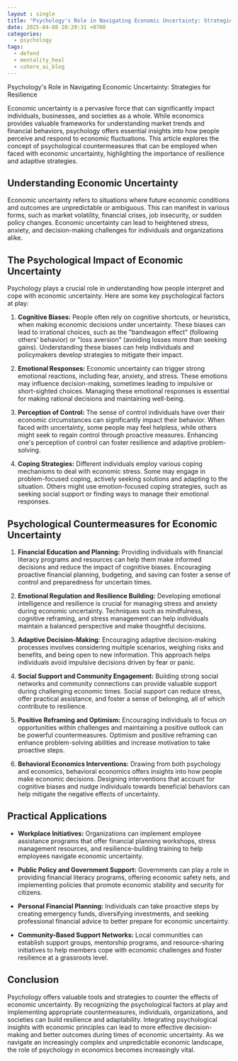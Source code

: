 ```yaml
---
layout : single
title: "Psychology's Role in Navigating Economic Uncertainty: Strategies for Resilience"
date: 2025-04-08 20:29:31 +0700
categories:
  - psychology
tags:
  - defend
  - mentality_heal
  - cohere_ai_blog
---
```


Psychology's Role in Navigating Economic Uncertainty: Strategies for Resilience

Economic uncertainty is a pervasive force that can significantly impact individuals, businesses, and societies as a whole. While economics provides valuable frameworks for understanding market trends and financial behaviors, psychology offers essential insights into how people perceive and respond to economic fluctuations. This article explores the concept of psychological countermeasures that can be employed when faced with economic uncertainty, highlighting the importance of resilience and adaptive strategies.

## Understanding Economic Uncertainty

Economic uncertainty refers to situations where future economic conditions and outcomes are unpredictable or ambiguous. This can manifest in various forms, such as market volatility, financial crises, job insecurity, or sudden policy changes. Economic uncertainty can lead to heightened stress, anxiety, and decision-making challenges for individuals and organizations alike.

## The Psychological Impact of Economic Uncertainty

Psychology plays a crucial role in understanding how people interpret and cope with economic uncertainty. Here are some key psychological factors at play:

1. **Cognitive Biases:** People often rely on cognitive shortcuts, or heuristics, when making economic decisions under uncertainty. These biases can lead to irrational choices, such as the "bandwagon effect" (following others' behavior) or "loss aversion" (avoiding losses more than seeking gains). Understanding these biases can help individuals and policymakers develop strategies to mitigate their impact.

2. **Emotional Responses:** Economic uncertainty can trigger strong emotional reactions, including fear, anxiety, and stress. These emotions may influence decision-making, sometimes leading to impulsive or short-sighted choices. Managing these emotional responses is essential for making rational decisions and maintaining well-being.

3. **Perception of Control:** The sense of control individuals have over their economic circumstances can significantly impact their behavior. When faced with uncertainty, some people may feel helpless, while others might seek to regain control through proactive measures. Enhancing one's perception of control can foster resilience and adaptive problem-solving.

4. **Coping Strategies:** Different individuals employ various coping mechanisms to deal with economic stress. Some may engage in problem-focused coping, actively seeking solutions and adapting to the situation. Others might use emotion-focused coping strategies, such as seeking social support or finding ways to manage their emotional responses.

## Psychological Countermeasures for Economic Uncertainty

1. **Financial Education and Planning:** Providing individuals with financial literacy programs and resources can help them make informed decisions and reduce the impact of cognitive biases. Encouraging proactive financial planning, budgeting, and saving can foster a sense of control and preparedness for uncertain times.

2. **Emotional Regulation and Resilience Building:** Developing emotional intelligence and resilience is crucial for managing stress and anxiety during economic uncertainty. Techniques such as mindfulness, cognitive reframing, and stress management can help individuals maintain a balanced perspective and make thoughtful decisions.

3. **Adaptive Decision-Making:** Encouraging adaptive decision-making processes involves considering multiple scenarios, weighing risks and benefits, and being open to new information. This approach helps individuals avoid impulsive decisions driven by fear or panic.

4. **Social Support and Community Engagement:** Building strong social networks and community connections can provide valuable support during challenging economic times. Social support can reduce stress, offer practical assistance, and foster a sense of belonging, all of which contribute to resilience.

5. **Positive Reframing and Optimism:** Encouraging individuals to focus on opportunities within challenges and maintaining a positive outlook can be powerful countermeasures. Optimism and positive reframing can enhance problem-solving abilities and increase motivation to take proactive steps.

6. **Behavioral Economics Interventions:** Drawing from both psychology and economics, behavioral economics offers insights into how people make economic decisions. Designing interventions that account for cognitive biases and nudge individuals towards beneficial behaviors can help mitigate the negative effects of uncertainty.

## Practical Applications

- **Workplace Initiatives:** Organizations can implement employee assistance programs that offer financial planning workshops, stress management resources, and resilience-building training to help employees navigate economic uncertainty.

- **Public Policy and Government Support:** Governments can play a role in providing financial literacy programs, offering economic safety nets, and implementing policies that promote economic stability and security for citizens.

- **Personal Financial Planning:** Individuals can take proactive steps by creating emergency funds, diversifying investments, and seeking professional financial advice to better prepare for economic uncertainty.

- **Community-Based Support Networks:** Local communities can establish support groups, mentorship programs, and resource-sharing initiatives to help members cope with economic challenges and foster resilience at a grassroots level.

## Conclusion

Psychology offers valuable tools and strategies to counter the effects of economic uncertainty. By recognizing the psychological factors at play and implementing appropriate countermeasures, individuals, organizations, and societies can build resilience and adaptability. Integrating psychological insights with economic principles can lead to more effective decision-making and better outcomes during times of economic uncertainty. As we navigate an increasingly complex and unpredictable economic landscape, the role of psychology in economics becomes increasingly vital.
